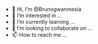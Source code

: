- 👋 Hi, I’m @Brunogwanmesia
- 👀 I’m interested in ...
- 🌱 I’m currently learning ...
- 💞️ I’m looking to collaborate on ...
- 📫 How to reach me ...

<!---
Brunogwanmesia/Brunogwanmesia is a ✨ special ✨ repository because its `README.md` (this file) appears on your GitHub profile.
You can click the Preview link to take a look at your changes.
--->

